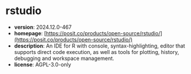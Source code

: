 # rstudio

- **version**: 2024.12.0-467
- **homepage**: [https://posit.co/products/open-source/rstudio/](https://posit.co/products/open-source/rstudio/)
- **description**: An IDE for R with console, syntax-highlighting, editor that supports direct code execution, as well as tools for plotting, history, debugging and workspace management.
- **license**: AGPL-3.0-only

